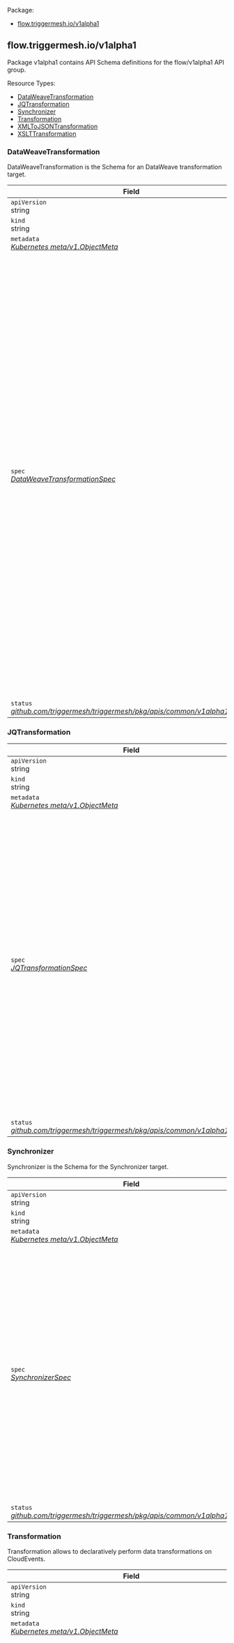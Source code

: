 <style>
.bs-sidebar {
display: none;
}
</style>
<p>Package:</p>
<ul>
<li>
<a href="#flow.triggermesh.io%2fv1alpha1">flow.triggermesh.io/v1alpha1</a>
</li>
</ul>
<h2 id="flow.triggermesh.io/v1alpha1">flow.triggermesh.io/v1alpha1</h2>
<p>
<p>Package v1alpha1 contains API Schema definitions for the flow/v1alpha1 API group.</p>
</p>
Resource Types:
<ul><li>
<a href="#flow.triggermesh.io/v1alpha1.DataWeaveTransformation">DataWeaveTransformation</a>
</li><li>
<a href="#flow.triggermesh.io/v1alpha1.JQTransformation">JQTransformation</a>
</li><li>
<a href="#flow.triggermesh.io/v1alpha1.Synchronizer">Synchronizer</a>
</li><li>
<a href="#flow.triggermesh.io/v1alpha1.Transformation">Transformation</a>
</li><li>
<a href="#flow.triggermesh.io/v1alpha1.XMLToJSONTransformation">XMLToJSONTransformation</a>
</li><li>
<a href="#flow.triggermesh.io/v1alpha1.XSLTTransformation">XSLTTransformation</a>
</li></ul>
<h3 id="flow.triggermesh.io/v1alpha1.DataWeaveTransformation">DataWeaveTransformation
</h3>
<p>
<p>DataWeaveTransformation is the Schema for an DataWeave transformation target.</p>
</p>
<table>
<thead>
<tr>
<th>Field</th>
<th>Description</th>
</tr>
</thead>
<tbody>
<tr>
<td>
<code>apiVersion</code></br>
string</td>
<td>
<code>
flow.triggermesh.io/v1alpha1
</code>
</td>
</tr>
<tr>
<td>
<code>kind</code></br>
string
</td>
<td><code>DataWeaveTransformation</code></td>
</tr>
<tr>
<td>
<code>metadata</code></br>
<em>
<a href="https://kubernetes.io/docs/reference/generated/kubernetes-api/v1.18/#objectmeta-v1-meta">
Kubernetes meta/v1.ObjectMeta
</a>
</em>
</td>
<td>
Refer to the Kubernetes API documentation for the fields of the
<code>metadata</code> field.
</td>
</tr>
<tr>
<td>
<code>spec</code></br>
<em>
<a href="#flow.triggermesh.io/v1alpha1.DataWeaveTransformationSpec">
DataWeaveTransformationSpec
</a>
</em>
</td>
<td>
<br/>
<br/>
<table>
<tr>
<td>
<code>dwSpell</code></br>
<em>
<a href="#flow.triggermesh.io/v1alpha1.ValueFromField">
ValueFromField
</a>
</em>
</td>
<td>
<em>(Optional)</em>
<p>DataWeave spell that will be used by default for transformation.</p>
</td>
</tr>
<tr>
<td>
<code>allowPerEventDwSpell</code></br>
<em>
bool
</em>
</td>
<td>
<em>(Optional)</em>
<p>Whether the default DwSpell can be overriden at each event</p>
</td>
</tr>
<tr>
<td>
<code>inputContentType</code></br>
<em>
string
</em>
</td>
<td>
<em>(Optional)</em>
<p>Content type for the incoming transformation.</p>
</td>
</tr>
<tr>
<td>
<code>outputContentType</code></br>
<em>
string
</em>
</td>
<td>
<em>(Optional)</em>
<p>Content type for transformation Output.</p>
</td>
</tr>
<tr>
<td>
<code>SourceSpec</code></br>
<em>
<a href="https://pkg.go.dev/knative.dev/pkg/apis/duck/v1#SourceSpec">
knative.dev/pkg/apis/duck/v1.SourceSpec
</a>
</em>
</td>
<td>
<p>
(Members of <code>SourceSpec</code> are embedded into this type.)
</p>
<p>Support sending to an event sink instead of replying.</p>
</td>
</tr>
<tr>
<td>
<code>adapterOverrides</code></br>
<em>
<a href="https://pkg.go.dev/github.com/triggermesh/triggermesh/pkg/apis/common/v1alpha1#AdapterOverrides">
github.com/triggermesh/triggermesh/pkg/apis/common/v1alpha1.AdapterOverrides
</a>
</em>
</td>
<td>
<em>(Optional)</em>
<p>Adapter spec overrides parameters.</p>
</td>
</tr>
</table>
</td>
</tr>
<tr>
<td>
<code>status</code></br>
<em>
<a href="https://pkg.go.dev/github.com/triggermesh/triggermesh/pkg/apis/common/v1alpha1#Status">
github.com/triggermesh/triggermesh/pkg/apis/common/v1alpha1.Status
</a>
</em>
</td>
<td>
</td>
</tr>
</tbody>
</table>
<h3 id="flow.triggermesh.io/v1alpha1.JQTransformation">JQTransformation
</h3>
<p>
</p>
<table>
<thead>
<tr>
<th>Field</th>
<th>Description</th>
</tr>
</thead>
<tbody>
<tr>
<td>
<code>apiVersion</code></br>
string</td>
<td>
<code>
flow.triggermesh.io/v1alpha1
</code>
</td>
</tr>
<tr>
<td>
<code>kind</code></br>
string
</td>
<td><code>JQTransformation</code></td>
</tr>
<tr>
<td>
<code>metadata</code></br>
<em>
<a href="https://kubernetes.io/docs/reference/generated/kubernetes-api/v1.18/#objectmeta-v1-meta">
Kubernetes meta/v1.ObjectMeta
</a>
</em>
</td>
<td>
<em>(Optional)</em>
Refer to the Kubernetes API documentation for the fields of the
<code>metadata</code> field.
</td>
</tr>
<tr>
<td>
<code>spec</code></br>
<em>
<a href="#flow.triggermesh.io/v1alpha1.JQTransformationSpec">
JQTransformationSpec
</a>
</em>
</td>
<td>
<br/>
<br/>
<table>
<tr>
<td>
<code>query</code></br>
<em>
string
</em>
</td>
<td>
<p>The query that gets passed to the JQ library</p>
</td>
</tr>
<tr>
<td>
<code>eventOptions</code></br>
<em>
<a href="#flow.triggermesh.io/v1alpha1.EventOptions">
EventOptions
</a>
</em>
</td>
<td>
<p>EventOptions for targets</p>
</td>
</tr>
<tr>
<td>
<code>SourceSpec</code></br>
<em>
<a href="https://pkg.go.dev/knative.dev/pkg/apis/duck/v1#SourceSpec">
knative.dev/pkg/apis/duck/v1.SourceSpec
</a>
</em>
</td>
<td>
<p>
(Members of <code>SourceSpec</code> are embedded into this type.)
</p>
<p>Support sending to an event sink instead of replying.</p>
</td>
</tr>
<tr>
<td>
<code>adapterOverrides</code></br>
<em>
<a href="https://pkg.go.dev/github.com/triggermesh/triggermesh/pkg/apis/common/v1alpha1#AdapterOverrides">
github.com/triggermesh/triggermesh/pkg/apis/common/v1alpha1.AdapterOverrides
</a>
</em>
</td>
<td>
<em>(Optional)</em>
<p>Adapter spec overrides parameters.</p>
</td>
</tr>
</table>
</td>
</tr>
<tr>
<td>
<code>status</code></br>
<em>
<a href="https://pkg.go.dev/github.com/triggermesh/triggermesh/pkg/apis/common/v1alpha1#Status">
github.com/triggermesh/triggermesh/pkg/apis/common/v1alpha1.Status
</a>
</em>
</td>
<td>
</td>
</tr>
</tbody>
</table>
<h3 id="flow.triggermesh.io/v1alpha1.Synchronizer">Synchronizer
</h3>
<p>
<p>Synchronizer is the Schema for the Synchronizer target.</p>
</p>
<table>
<thead>
<tr>
<th>Field</th>
<th>Description</th>
</tr>
</thead>
<tbody>
<tr>
<td>
<code>apiVersion</code></br>
string</td>
<td>
<code>
flow.triggermesh.io/v1alpha1
</code>
</td>
</tr>
<tr>
<td>
<code>kind</code></br>
string
</td>
<td><code>Synchronizer</code></td>
</tr>
<tr>
<td>
<code>metadata</code></br>
<em>
<a href="https://kubernetes.io/docs/reference/generated/kubernetes-api/v1.18/#objectmeta-v1-meta">
Kubernetes meta/v1.ObjectMeta
</a>
</em>
</td>
<td>
Refer to the Kubernetes API documentation for the fields of the
<code>metadata</code> field.
</td>
</tr>
<tr>
<td>
<code>spec</code></br>
<em>
<a href="#flow.triggermesh.io/v1alpha1.SynchronizerSpec">
SynchronizerSpec
</a>
</em>
</td>
<td>
<br/>
<br/>
<table>
<tr>
<td>
<code>correlationKey</code></br>
<em>
<a href="#flow.triggermesh.io/v1alpha1.Correlation">
Correlation
</a>
</em>
</td>
<td>
</td>
</tr>
<tr>
<td>
<code>response</code></br>
<em>
<a href="#flow.triggermesh.io/v1alpha1.Response">
Response
</a>
</em>
</td>
<td>
</td>
</tr>
<tr>
<td>
<code>SourceSpec</code></br>
<em>
<a href="https://pkg.go.dev/knative.dev/pkg/apis/duck/v1#SourceSpec">
knative.dev/pkg/apis/duck/v1.SourceSpec
</a>
</em>
</td>
<td>
<p>
(Members of <code>SourceSpec</code> are embedded into this type.)
</p>
<p>Support sending to an event sink instead of replying.</p>
</td>
</tr>
<tr>
<td>
<code>adapterOverrides</code></br>
<em>
<a href="https://pkg.go.dev/github.com/triggermesh/triggermesh/pkg/apis/common/v1alpha1#AdapterOverrides">
github.com/triggermesh/triggermesh/pkg/apis/common/v1alpha1.AdapterOverrides
</a>
</em>
</td>
<td>
<em>(Optional)</em>
<p>Adapter spec overrides parameters.</p>
</td>
</tr>
</table>
</td>
</tr>
<tr>
<td>
<code>status</code></br>
<em>
<a href="https://pkg.go.dev/github.com/triggermesh/triggermesh/pkg/apis/common/v1alpha1#Status">
github.com/triggermesh/triggermesh/pkg/apis/common/v1alpha1.Status
</a>
</em>
</td>
<td>
</td>
</tr>
</tbody>
</table>
<h3 id="flow.triggermesh.io/v1alpha1.Transformation">Transformation
</h3>
<p>
<p>Transformation allows to declaratively perform data transformations on CloudEvents.</p>
</p>
<table>
<thead>
<tr>
<th>Field</th>
<th>Description</th>
</tr>
</thead>
<tbody>
<tr>
<td>
<code>apiVersion</code></br>
string</td>
<td>
<code>
flow.triggermesh.io/v1alpha1
</code>
</td>
</tr>
<tr>
<td>
<code>kind</code></br>
string
</td>
<td><code>Transformation</code></td>
</tr>
<tr>
<td>
<code>metadata</code></br>
<em>
<a href="https://kubernetes.io/docs/reference/generated/kubernetes-api/v1.18/#objectmeta-v1-meta">
Kubernetes meta/v1.ObjectMeta
</a>
</em>
</td>
<td>
Refer to the Kubernetes API documentation for the fields of the
<code>metadata</code> field.
</td>
</tr>
<tr>
<td>
<code>spec</code></br>
<em>
<a href="#flow.triggermesh.io/v1alpha1.TransformationSpec">
TransformationSpec
</a>
</em>
</td>
<td>
<br/>
<br/>
<table>
<tr>
<td>
<code>context</code></br>
<em>
<a href="#flow.triggermesh.io/v1alpha1.Transform">
[]Transform
</a>
</em>
</td>
<td>
<p>Context contains Transformations that must be applied on CE Context</p>
</td>
</tr>
<tr>
<td>
<code>data</code></br>
<em>
<a href="#flow.triggermesh.io/v1alpha1.Transform">
[]Transform
</a>
</em>
</td>
<td>
<p>Data contains Transformations that must be applied on CE Data</p>
</td>
</tr>
<tr>
<td>
<code>SourceSpec</code></br>
<em>
<a href="https://pkg.go.dev/knative.dev/pkg/apis/duck/v1#SourceSpec">
knative.dev/pkg/apis/duck/v1.SourceSpec
</a>
</em>
</td>
<td>
<p>
(Members of <code>SourceSpec</code> are embedded into this type.)
</p>
<p>Support sending to an event sink instead of replying.</p>
</td>
</tr>
<tr>
<td>
<code>adapterOverrides</code></br>
<em>
<a href="https://pkg.go.dev/github.com/triggermesh/triggermesh/pkg/apis/common/v1alpha1#AdapterOverrides">
github.com/triggermesh/triggermesh/pkg/apis/common/v1alpha1.AdapterOverrides
</a>
</em>
</td>
<td>
<em>(Optional)</em>
<p>Adapter spec overrides parameters.</p>
</td>
</tr>
</table>
</td>
</tr>
<tr>
<td>
<code>status</code></br>
<em>
<a href="https://pkg.go.dev/github.com/triggermesh/triggermesh/pkg/apis/common/v1alpha1#Status">
github.com/triggermesh/triggermesh/pkg/apis/common/v1alpha1.Status
</a>
</em>
</td>
<td>
</td>
</tr>
</tbody>
</table>
<h3 id="flow.triggermesh.io/v1alpha1.XMLToJSONTransformation">XMLToJSONTransformation
</h3>
<p>
<p>XMLToJSONTransformation is the schema for the event transformer.</p>
</p>
<table>
<thead>
<tr>
<th>Field</th>
<th>Description</th>
</tr>
</thead>
<tbody>
<tr>
<td>
<code>apiVersion</code></br>
string</td>
<td>
<code>
flow.triggermesh.io/v1alpha1
</code>
</td>
</tr>
<tr>
<td>
<code>kind</code></br>
string
</td>
<td><code>XMLToJSONTransformation</code></td>
</tr>
<tr>
<td>
<code>metadata</code></br>
<em>
<a href="https://kubernetes.io/docs/reference/generated/kubernetes-api/v1.18/#objectmeta-v1-meta">
Kubernetes meta/v1.ObjectMeta
</a>
</em>
</td>
<td>
Refer to the Kubernetes API documentation for the fields of the
<code>metadata</code> field.
</td>
</tr>
<tr>
<td>
<code>spec</code></br>
<em>
<a href="#flow.triggermesh.io/v1alpha1.XMLToJSONTransformationSpec">
XMLToJSONTransformationSpec
</a>
</em>
</td>
<td>
<br/>
<br/>
<table>
<tr>
<td>
<code>eventOptions</code></br>
<em>
<a href="#flow.triggermesh.io/v1alpha1.EventOptions">
EventOptions
</a>
</em>
</td>
<td>
<p>EventOptions for targets</p>
</td>
</tr>
<tr>
<td>
<code>SourceSpec</code></br>
<em>
<a href="https://pkg.go.dev/knative.dev/pkg/apis/duck/v1#SourceSpec">
knative.dev/pkg/apis/duck/v1.SourceSpec
</a>
</em>
</td>
<td>
<p>
(Members of <code>SourceSpec</code> are embedded into this type.)
</p>
<p>Support sending to an event sink instead of replying.</p>
</td>
</tr>
<tr>
<td>
<code>adapterOverrides</code></br>
<em>
<a href="https://pkg.go.dev/github.com/triggermesh/triggermesh/pkg/apis/common/v1alpha1#AdapterOverrides">
github.com/triggermesh/triggermesh/pkg/apis/common/v1alpha1.AdapterOverrides
</a>
</em>
</td>
<td>
<em>(Optional)</em>
<p>Adapter spec overrides parameters.</p>
</td>
</tr>
</table>
</td>
</tr>
<tr>
<td>
<code>status</code></br>
<em>
<a href="https://pkg.go.dev/github.com/triggermesh/triggermesh/pkg/apis/common/v1alpha1#Status">
github.com/triggermesh/triggermesh/pkg/apis/common/v1alpha1.Status
</a>
</em>
</td>
<td>
</td>
</tr>
</tbody>
</table>
<h3 id="flow.triggermesh.io/v1alpha1.XSLTTransformation">XSLTTransformation
</h3>
<p>
<p>XSLTTransformation is the Schema for an XSLT transformation target.</p>
</p>
<table>
<thead>
<tr>
<th>Field</th>
<th>Description</th>
</tr>
</thead>
<tbody>
<tr>
<td>
<code>apiVersion</code></br>
string</td>
<td>
<code>
flow.triggermesh.io/v1alpha1
</code>
</td>
</tr>
<tr>
<td>
<code>kind</code></br>
string
</td>
<td><code>XSLTTransformation</code></td>
</tr>
<tr>
<td>
<code>metadata</code></br>
<em>
<a href="https://kubernetes.io/docs/reference/generated/kubernetes-api/v1.18/#objectmeta-v1-meta">
Kubernetes meta/v1.ObjectMeta
</a>
</em>
</td>
<td>
Refer to the Kubernetes API documentation for the fields of the
<code>metadata</code> field.
</td>
</tr>
<tr>
<td>
<code>spec</code></br>
<em>
<a href="#flow.triggermesh.io/v1alpha1.XSLTTransformationSpec">
XSLTTransformationSpec
</a>
</em>
</td>
<td>
<br/>
<br/>
<table>
<tr>
<td>
<code>xslt</code></br>
<em>
<a href="#flow.triggermesh.io/v1alpha1.ValueFromField">
ValueFromField
</a>
</em>
</td>
<td>
<em>(Optional)</em>
<p>XSLT document that will be used by default for transformation.
Can be omited if the XSLT is informed at each event.</p>
</td>
</tr>
<tr>
<td>
<code>allowPerEventXSLT</code></br>
<em>
bool
</em>
</td>
<td>
<em>(Optional)</em>
<p>Whether the default XSLT can be overriden at each event</p>
</td>
</tr>
<tr>
<td>
<code>SourceSpec</code></br>
<em>
<a href="https://pkg.go.dev/knative.dev/pkg/apis/duck/v1#SourceSpec">
knative.dev/pkg/apis/duck/v1.SourceSpec
</a>
</em>
</td>
<td>
<p>
(Members of <code>SourceSpec</code> are embedded into this type.)
</p>
<p>Support sending to an event sink instead of replying.</p>
</td>
</tr>
<tr>
<td>
<code>adapterOverrides</code></br>
<em>
<a href="https://pkg.go.dev/github.com/triggermesh/triggermesh/pkg/apis/common/v1alpha1#AdapterOverrides">
github.com/triggermesh/triggermesh/pkg/apis/common/v1alpha1.AdapterOverrides
</a>
</em>
</td>
<td>
<em>(Optional)</em>
<p>Adapter spec overrides parameters.</p>
</td>
</tr>
</table>
</td>
</tr>
<tr>
<td>
<code>status</code></br>
<em>
<a href="https://pkg.go.dev/github.com/triggermesh/triggermesh/pkg/apis/common/v1alpha1#Status">
github.com/triggermesh/triggermesh/pkg/apis/common/v1alpha1.Status
</a>
</em>
</td>
<td>
</td>
</tr>
</tbody>
</table>
<h3 id="flow.triggermesh.io/v1alpha1.Correlation">Correlation
</h3>
<p>
(<em>Appears on:</em>
<a href="#flow.triggermesh.io/v1alpha1.SynchronizerSpec">SynchronizerSpec</a>)
</p>
<p>
<p>Correlation holds the request-response matching parameters.</p>
</p>
<table>
<thead>
<tr>
<th>Field</th>
<th>Description</th>
</tr>
</thead>
<tbody>
<tr>
<td>
<code>attribute</code></br>
<em>
string
</em>
</td>
<td>
</td>
</tr>
<tr>
<td>
<code>length</code></br>
<em>
int
</em>
</td>
<td>
</td>
</tr>
</tbody>
</table>
<h3 id="flow.triggermesh.io/v1alpha1.DataWeaveTransformationSpec">DataWeaveTransformationSpec
</h3>
<p>
(<em>Appears on:</em>
<a href="#flow.triggermesh.io/v1alpha1.DataWeaveTransformation">DataWeaveTransformation</a>)
</p>
<p>
<p>DataWeaveTransformationSpec defines the desired state of the component.</p>
</p>
<table>
<thead>
<tr>
<th>Field</th>
<th>Description</th>
</tr>
</thead>
<tbody>
<tr>
<td>
<code>dwSpell</code></br>
<em>
<a href="#flow.triggermesh.io/v1alpha1.ValueFromField">
ValueFromField
</a>
</em>
</td>
<td>
<em>(Optional)</em>
<p>DataWeave spell that will be used by default for transformation.</p>
</td>
</tr>
<tr>
<td>
<code>allowPerEventDwSpell</code></br>
<em>
bool
</em>
</td>
<td>
<em>(Optional)</em>
<p>Whether the default DwSpell can be overriden at each event</p>
</td>
</tr>
<tr>
<td>
<code>inputContentType</code></br>
<em>
string
</em>
</td>
<td>
<em>(Optional)</em>
<p>Content type for the incoming transformation.</p>
</td>
</tr>
<tr>
<td>
<code>outputContentType</code></br>
<em>
string
</em>
</td>
<td>
<em>(Optional)</em>
<p>Content type for transformation Output.</p>
</td>
</tr>
<tr>
<td>
<code>SourceSpec</code></br>
<em>
<a href="https://pkg.go.dev/knative.dev/pkg/apis/duck/v1#SourceSpec">
knative.dev/pkg/apis/duck/v1.SourceSpec
</a>
</em>
</td>
<td>
<p>
(Members of <code>SourceSpec</code> are embedded into this type.)
</p>
<p>Support sending to an event sink instead of replying.</p>
</td>
</tr>
<tr>
<td>
<code>adapterOverrides</code></br>
<em>
<a href="https://pkg.go.dev/github.com/triggermesh/triggermesh/pkg/apis/common/v1alpha1#AdapterOverrides">
github.com/triggermesh/triggermesh/pkg/apis/common/v1alpha1.AdapterOverrides
</a>
</em>
</td>
<td>
<em>(Optional)</em>
<p>Adapter spec overrides parameters.</p>
</td>
</tr>
</tbody>
</table>
<h3 id="flow.triggermesh.io/v1alpha1.EventOptions">EventOptions
</h3>
<p>
(<em>Appears on:</em>
<a href="#flow.triggermesh.io/v1alpha1.JQTransformationSpec">JQTransformationSpec</a>, 
<a href="#flow.triggermesh.io/v1alpha1.XMLToJSONTransformationSpec">XMLToJSONTransformationSpec</a>)
</p>
<p>
<p>EventOptions modifies CloudEvents management at Targets.</p>
</p>
<table>
<thead>
<tr>
<th>Field</th>
<th>Description</th>
</tr>
</thead>
<tbody>
<tr>
<td>
<code>payloadPolicy</code></br>
<em>
github.com/triggermesh/triggermesh/pkg/targets/adapter/cloudevents.PayloadPolicy
</em>
</td>
<td>
<em>(Optional)</em>
<p>PayloadPolicy indicates if replies from the target should include
a payload if available. Possible values are:</p>
<ul>
<li>always: will return a with the reply payload if avaliable.</li>
<li>errors: will only reply with payload in case of an error.</li>
<li>never: will not reply with payload.</li>
</ul>
</td>
</tr>
</tbody>
</table>
<h3 id="flow.triggermesh.io/v1alpha1.JQTransformationSpec">JQTransformationSpec
</h3>
<p>
(<em>Appears on:</em>
<a href="#flow.triggermesh.io/v1alpha1.JQTransformation">JQTransformation</a>)
</p>
<p>
<p>JQTransformationSpec defines the desired state of the component.</p>
</p>
<table>
<thead>
<tr>
<th>Field</th>
<th>Description</th>
</tr>
</thead>
<tbody>
<tr>
<td>
<code>query</code></br>
<em>
string
</em>
</td>
<td>
<p>The query that gets passed to the JQ library</p>
</td>
</tr>
<tr>
<td>
<code>eventOptions</code></br>
<em>
<a href="#flow.triggermesh.io/v1alpha1.EventOptions">
EventOptions
</a>
</em>
</td>
<td>
<p>EventOptions for targets</p>
</td>
</tr>
<tr>
<td>
<code>SourceSpec</code></br>
<em>
<a href="https://pkg.go.dev/knative.dev/pkg/apis/duck/v1#SourceSpec">
knative.dev/pkg/apis/duck/v1.SourceSpec
</a>
</em>
</td>
<td>
<p>
(Members of <code>SourceSpec</code> are embedded into this type.)
</p>
<p>Support sending to an event sink instead of replying.</p>
</td>
</tr>
<tr>
<td>
<code>adapterOverrides</code></br>
<em>
<a href="https://pkg.go.dev/github.com/triggermesh/triggermesh/pkg/apis/common/v1alpha1#AdapterOverrides">
github.com/triggermesh/triggermesh/pkg/apis/common/v1alpha1.AdapterOverrides
</a>
</em>
</td>
<td>
<em>(Optional)</em>
<p>Adapter spec overrides parameters.</p>
</td>
</tr>
</tbody>
</table>
<h3 id="flow.triggermesh.io/v1alpha1.Path">Path
</h3>
<p>
(<em>Appears on:</em>
<a href="#flow.triggermesh.io/v1alpha1.Transform">Transform</a>)
</p>
<p>
<p>Path is a key-value pair that represents JSON object path</p>
</p>
<table>
<thead>
<tr>
<th>Field</th>
<th>Description</th>
</tr>
</thead>
<tbody>
<tr>
<td>
<code>key</code></br>
<em>
string
</em>
</td>
<td>
</td>
</tr>
<tr>
<td>
<code>value</code></br>
<em>
string
</em>
</td>
<td>
</td>
</tr>
</tbody>
</table>
<h3 id="flow.triggermesh.io/v1alpha1.Response">Response
</h3>
<p>
(<em>Appears on:</em>
<a href="#flow.triggermesh.io/v1alpha1.SynchronizerSpec">SynchronizerSpec</a>)
</p>
<p>
<p>Response defines the response handling configuration.</p>
</p>
<table>
<thead>
<tr>
<th>Field</th>
<th>Description</th>
</tr>
</thead>
<tbody>
<tr>
<td>
<code>timeout</code></br>
<em>
<a href="https://pkg.go.dev/github.com/triggermesh/triggermesh/pkg/apis#Duration">
github.com/triggermesh/triggermesh/pkg/apis.Duration
</a>
</em>
</td>
<td>
</td>
</tr>
</tbody>
</table>
<h3 id="flow.triggermesh.io/v1alpha1.SynchronizerSpec">SynchronizerSpec
</h3>
<p>
(<em>Appears on:</em>
<a href="#flow.triggermesh.io/v1alpha1.Synchronizer">Synchronizer</a>)
</p>
<p>
<p>SynchronizerSpec defines the desired state of the component.</p>
</p>
<table>
<thead>
<tr>
<th>Field</th>
<th>Description</th>
</tr>
</thead>
<tbody>
<tr>
<td>
<code>correlationKey</code></br>
<em>
<a href="#flow.triggermesh.io/v1alpha1.Correlation">
Correlation
</a>
</em>
</td>
<td>
</td>
</tr>
<tr>
<td>
<code>response</code></br>
<em>
<a href="#flow.triggermesh.io/v1alpha1.Response">
Response
</a>
</em>
</td>
<td>
</td>
</tr>
<tr>
<td>
<code>SourceSpec</code></br>
<em>
<a href="https://pkg.go.dev/knative.dev/pkg/apis/duck/v1#SourceSpec">
knative.dev/pkg/apis/duck/v1.SourceSpec
</a>
</em>
</td>
<td>
<p>
(Members of <code>SourceSpec</code> are embedded into this type.)
</p>
<p>Support sending to an event sink instead of replying.</p>
</td>
</tr>
<tr>
<td>
<code>adapterOverrides</code></br>
<em>
<a href="https://pkg.go.dev/github.com/triggermesh/triggermesh/pkg/apis/common/v1alpha1#AdapterOverrides">
github.com/triggermesh/triggermesh/pkg/apis/common/v1alpha1.AdapterOverrides
</a>
</em>
</td>
<td>
<em>(Optional)</em>
<p>Adapter spec overrides parameters.</p>
</td>
</tr>
</tbody>
</table>
<h3 id="flow.triggermesh.io/v1alpha1.Transform">Transform
</h3>
<p>
(<em>Appears on:</em>
<a href="#flow.triggermesh.io/v1alpha1.TransformationSpec">TransformationSpec</a>)
</p>
<p>
<p>Transform describes transformation schemes for different CE types.</p>
</p>
<table>
<thead>
<tr>
<th>Field</th>
<th>Description</th>
</tr>
</thead>
<tbody>
<tr>
<td>
<code>operation</code></br>
<em>
string
</em>
</td>
<td>
</td>
</tr>
<tr>
<td>
<code>paths</code></br>
<em>
<a href="#flow.triggermesh.io/v1alpha1.Path">
[]Path
</a>
</em>
</td>
<td>
</td>
</tr>
</tbody>
</table>
<h3 id="flow.triggermesh.io/v1alpha1.TransformationSpec">TransformationSpec
</h3>
<p>
(<em>Appears on:</em>
<a href="#flow.triggermesh.io/v1alpha1.Transformation">Transformation</a>)
</p>
<p>
<p>TransformationSpec defines the desired state of the component.</p>
</p>
<table>
<thead>
<tr>
<th>Field</th>
<th>Description</th>
</tr>
</thead>
<tbody>
<tr>
<td>
<code>context</code></br>
<em>
<a href="#flow.triggermesh.io/v1alpha1.Transform">
[]Transform
</a>
</em>
</td>
<td>
<p>Context contains Transformations that must be applied on CE Context</p>
</td>
</tr>
<tr>
<td>
<code>data</code></br>
<em>
<a href="#flow.triggermesh.io/v1alpha1.Transform">
[]Transform
</a>
</em>
</td>
<td>
<p>Data contains Transformations that must be applied on CE Data</p>
</td>
</tr>
<tr>
<td>
<code>SourceSpec</code></br>
<em>
<a href="https://pkg.go.dev/knative.dev/pkg/apis/duck/v1#SourceSpec">
knative.dev/pkg/apis/duck/v1.SourceSpec
</a>
</em>
</td>
<td>
<p>
(Members of <code>SourceSpec</code> are embedded into this type.)
</p>
<p>Support sending to an event sink instead of replying.</p>
</td>
</tr>
<tr>
<td>
<code>adapterOverrides</code></br>
<em>
<a href="https://pkg.go.dev/github.com/triggermesh/triggermesh/pkg/apis/common/v1alpha1#AdapterOverrides">
github.com/triggermesh/triggermesh/pkg/apis/common/v1alpha1.AdapterOverrides
</a>
</em>
</td>
<td>
<em>(Optional)</em>
<p>Adapter spec overrides parameters.</p>
</td>
</tr>
</tbody>
</table>
<h3 id="flow.triggermesh.io/v1alpha1.ValueFromField">ValueFromField
</h3>
<p>
(<em>Appears on:</em>
<a href="#flow.triggermesh.io/v1alpha1.DataWeaveTransformationSpec">DataWeaveTransformationSpec</a>, 
<a href="#flow.triggermesh.io/v1alpha1.XSLTTransformationSpec">XSLTTransformationSpec</a>)
</p>
<p>
<p>ValueFromField is a struct field that can have its value either defined
explicitly or sourced from another entity.</p>
</p>
<table>
<thead>
<tr>
<th>Field</th>
<th>Description</th>
</tr>
</thead>
<tbody>
<tr>
<td>
<code>value</code></br>
<em>
string
</em>
</td>
<td>
<em>(Optional)</em>
<p>Field value.</p>
</td>
</tr>
<tr>
<td>
<code>valueFromSecret</code></br>
<em>
<a href="https://kubernetes.io/docs/reference/generated/kubernetes-api/v1.18/#secretkeyselector-v1-core">
Kubernetes core/v1.SecretKeySelector
</a>
</em>
</td>
<td>
<em>(Optional)</em>
<p>Field value from a Kubernetes Secret.</p>
</td>
</tr>
<tr>
<td>
<code>valueFromConfigMap</code></br>
<em>
<a href="https://kubernetes.io/docs/reference/generated/kubernetes-api/v1.18/#configmapkeyselector-v1-core">
Kubernetes core/v1.ConfigMapKeySelector
</a>
</em>
</td>
<td>
<em>(Optional)</em>
<p>Field value from a Kubernetes ConfigMap.</p>
</td>
</tr>
</tbody>
</table>
<h3 id="flow.triggermesh.io/v1alpha1.XMLToJSONTransformationSpec">XMLToJSONTransformationSpec
</h3>
<p>
(<em>Appears on:</em>
<a href="#flow.triggermesh.io/v1alpha1.XMLToJSONTransformation">XMLToJSONTransformation</a>)
</p>
<p>
<p>XMLToJSONTransformationSpec defines the desired state of the component.</p>
</p>
<table>
<thead>
<tr>
<th>Field</th>
<th>Description</th>
</tr>
</thead>
<tbody>
<tr>
<td>
<code>eventOptions</code></br>
<em>
<a href="#flow.triggermesh.io/v1alpha1.EventOptions">
EventOptions
</a>
</em>
</td>
<td>
<p>EventOptions for targets</p>
</td>
</tr>
<tr>
<td>
<code>SourceSpec</code></br>
<em>
<a href="https://pkg.go.dev/knative.dev/pkg/apis/duck/v1#SourceSpec">
knative.dev/pkg/apis/duck/v1.SourceSpec
</a>
</em>
</td>
<td>
<p>
(Members of <code>SourceSpec</code> are embedded into this type.)
</p>
<p>Support sending to an event sink instead of replying.</p>
</td>
</tr>
<tr>
<td>
<code>adapterOverrides</code></br>
<em>
<a href="https://pkg.go.dev/github.com/triggermesh/triggermesh/pkg/apis/common/v1alpha1#AdapterOverrides">
github.com/triggermesh/triggermesh/pkg/apis/common/v1alpha1.AdapterOverrides
</a>
</em>
</td>
<td>
<em>(Optional)</em>
<p>Adapter spec overrides parameters.</p>
</td>
</tr>
</tbody>
</table>
<h3 id="flow.triggermesh.io/v1alpha1.XSLTTransformationSpec">XSLTTransformationSpec
</h3>
<p>
(<em>Appears on:</em>
<a href="#flow.triggermesh.io/v1alpha1.XSLTTransformation">XSLTTransformation</a>)
</p>
<p>
<p>XSLTTransformationSpec defines the desired state of the component.</p>
</p>
<table>
<thead>
<tr>
<th>Field</th>
<th>Description</th>
</tr>
</thead>
<tbody>
<tr>
<td>
<code>xslt</code></br>
<em>
<a href="#flow.triggermesh.io/v1alpha1.ValueFromField">
ValueFromField
</a>
</em>
</td>
<td>
<em>(Optional)</em>
<p>XSLT document that will be used by default for transformation.
Can be omited if the XSLT is informed at each event.</p>
</td>
</tr>
<tr>
<td>
<code>allowPerEventXSLT</code></br>
<em>
bool
</em>
</td>
<td>
<em>(Optional)</em>
<p>Whether the default XSLT can be overriden at each event</p>
</td>
</tr>
<tr>
<td>
<code>SourceSpec</code></br>
<em>
<a href="https://pkg.go.dev/knative.dev/pkg/apis/duck/v1#SourceSpec">
knative.dev/pkg/apis/duck/v1.SourceSpec
</a>
</em>
</td>
<td>
<p>
(Members of <code>SourceSpec</code> are embedded into this type.)
</p>
<p>Support sending to an event sink instead of replying.</p>
</td>
</tr>
<tr>
<td>
<code>adapterOverrides</code></br>
<em>
<a href="https://pkg.go.dev/github.com/triggermesh/triggermesh/pkg/apis/common/v1alpha1#AdapterOverrides">
github.com/triggermesh/triggermesh/pkg/apis/common/v1alpha1.AdapterOverrides
</a>
</em>
</td>
<td>
<em>(Optional)</em>
<p>Adapter spec overrides parameters.</p>
</td>
</tr>
</tbody>
</table>
<hr/>
<p><em>
Generated with <code>gen-crd-api-reference-docs</code>
on git commit <code>d470d703</code>.
</em></p>
